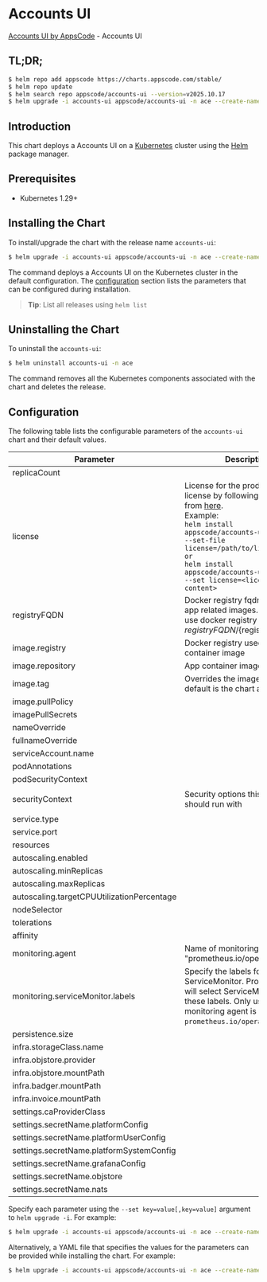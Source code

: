 # Accounts UI

[Accounts UI by AppsCode](https://github.com/appscode-cloud) - Accounts UI

## TL;DR;

```bash
$ helm repo add appscode https://charts.appscode.com/stable/
$ helm repo update
$ helm search repo appscode/accounts-ui --version=v2025.10.17
$ helm upgrade -i accounts-ui appscode/accounts-ui -n ace --create-namespace --version=v2025.10.17
```

## Introduction

This chart deploys a Accounts UI on a [Kubernetes](http://kubernetes.io) cluster using the [Helm](https://helm.sh) package manager.

## Prerequisites

- Kubernetes 1.29+

## Installing the Chart

To install/upgrade the chart with the release name `accounts-ui`:

```bash
$ helm upgrade -i accounts-ui appscode/accounts-ui -n ace --create-namespace --version=v2025.10.17
```

The command deploys a Accounts UI on the Kubernetes cluster in the default configuration. The [configuration](#configuration) section lists the parameters that can be configured during installation.

> **Tip**: List all releases using `helm list`

## Uninstalling the Chart

To uninstall the `accounts-ui`:

```bash
$ helm uninstall accounts-ui -n ace
```

The command removes all the Kubernetes components associated with the chart and deletes the release.

## Configuration

The following table lists the configurable parameters of the `accounts-ui` chart and their default values.

|                 Parameter                  |                                                                                                                                                        Description                                                                                                                                                         |                                                                                            Default                                                                                             |
|--------------------------------------------|----------------------------------------------------------------------------------------------------------------------------------------------------------------------------------------------------------------------------------------------------------------------------------------------------------------------------|------------------------------------------------------------------------------------------------------------------------------------------------------------------------------------------------|
| replicaCount                               |                                                                                                                                                                                                                                                                                                                            | <code>1</code>                                                                                                                                                                                 |
| license                                    | License for the product. Get a license by following the steps from [here](https://license-issuer.appscode.com/). <br> Example: <br> `helm install appscode/accounts-ui \` <br> `--set-file license=/path/to/license/file` <br> `or` <br> `helm install appscode/accounts-ui \` <br> `--set license=<license file content>` | <code>""</code>                                                                                                                                                                                |
| registryFQDN                               | Docker registry fqdn used to pull app related images. Set this to use docker registry hosted at ${registryFQDN}/${registry}/${image}                                                                                                                                                                                       | <code>ghcr.io</code>                                                                                                                                                                           |
| image.registry                             | Docker registry used to pull app container image                                                                                                                                                                                                                                                                           | <code>appscode</code>                                                                                                                                                                          |
| image.repository                           | App container image                                                                                                                                                                                                                                                                                                        | <code>b3</code>                                                                                                                                                                                |
| image.tag                                  | Overrides the image tag whose default is the chart appVersion.                                                                                                                                                                                                                                                             | <code>""</code>                                                                                                                                                                                |
| image.pullPolicy                           |                                                                                                                                                                                                                                                                                                                            | <code>Always</code>                                                                                                                                                                            |
| imagePullSecrets                           |                                                                                                                                                                                                                                                                                                                            | <code>[]</code>                                                                                                                                                                                |
| nameOverride                               |                                                                                                                                                                                                                                                                                                                            | <code>""</code>                                                                                                                                                                                |
| fullnameOverride                           |                                                                                                                                                                                                                                                                                                                            | <code>""</code>                                                                                                                                                                                |
| serviceAccount.name                        |                                                                                                                                                                                                                                                                                                                            | <code>""</code>                                                                                                                                                                                |
| podAnnotations                             |                                                                                                                                                                                                                                                                                                                            | <code>{}</code>                                                                                                                                                                                |
| podSecurityContext                         |                                                                                                                                                                                                                                                                                                                            | <code>{}</code>                                                                                                                                                                                |
| securityContext                            | Security options this container should run with                                                                                                                                                                                                                                                                            | <code>{"allowPrivilegeEscalation":false,"capabilities":{"drop":["ALL"]},"readOnlyRootFilesystem":true,"runAsNonRoot":true,"runAsUser":65534,"seccompProfile":{"type":"RuntimeDefault"}}</code> |
| service.type                               |                                                                                                                                                                                                                                                                                                                            | <code>ClusterIP</code>                                                                                                                                                                         |
| service.port                               |                                                                                                                                                                                                                                                                                                                            | <code>80</code>                                                                                                                                                                                |
| resources                                  |                                                                                                                                                                                                                                                                                                                            | <code>{}</code>                                                                                                                                                                                |
| autoscaling.enabled                        |                                                                                                                                                                                                                                                                                                                            | <code>false</code>                                                                                                                                                                             |
| autoscaling.minReplicas                    |                                                                                                                                                                                                                                                                                                                            | <code>1</code>                                                                                                                                                                                 |
| autoscaling.maxReplicas                    |                                                                                                                                                                                                                                                                                                                            | <code>100</code>                                                                                                                                                                               |
| autoscaling.targetCPUUtilizationPercentage |                                                                                                                                                                                                                                                                                                                            | <code>80</code>                                                                                                                                                                                |
| nodeSelector                               |                                                                                                                                                                                                                                                                                                                            | <code>{}</code>                                                                                                                                                                                |
| tolerations                                |                                                                                                                                                                                                                                                                                                                            | <code>[]</code>                                                                                                                                                                                |
| affinity                                   |                                                                                                                                                                                                                                                                                                                            | <code>{}</code>                                                                                                                                                                                |
| monitoring.agent                           | Name of monitoring agent (eg "prometheus.io/operator")                                                                                                                                                                                                                                                                     | <code>""</code>                                                                                                                                                                                |
| monitoring.serviceMonitor.labels           | Specify the labels for ServiceMonitor. Prometheus crd will select ServiceMonitor using these labels. Only usable when monitoring agent is `prometheus.io/operator`.                                                                                                                                                        | <code>{}</code>                                                                                                                                                                                |
| persistence.size                           |                                                                                                                                                                                                                                                                                                                            | <code>10Gi</code>                                                                                                                                                                              |
| infra.storageClass.name                    |                                                                                                                                                                                                                                                                                                                            | <code>"standard"</code>                                                                                                                                                                        |
| infra.objstore.provider                    |                                                                                                                                                                                                                                                                                                                            | <code>""</code>                                                                                                                                                                                |
| infra.objstore.mountPath                   |                                                                                                                                                                                                                                                                                                                            | <code>""</code>                                                                                                                                                                                |
| infra.badger.mountPath                     |                                                                                                                                                                                                                                                                                                                            | <code>/badger</code>                                                                                                                                                                           |
| infra.invoice.mountPath                    |                                                                                                                                                                                                                                                                                                                            | <code>/billing</code>                                                                                                                                                                          |
| settings.caProviderClass                   |                                                                                                                                                                                                                                                                                                                            | <code>""</code>                                                                                                                                                                                |
| settings.secretName.platformConfig         |                                                                                                                                                                                                                                                                                                                            | <code>""</code>                                                                                                                                                                                |
| settings.secretName.platformUserConfig     |                                                                                                                                                                                                                                                                                                                            | <code>""</code>                                                                                                                                                                                |
| settings.secretName.platformSystemConfig   |                                                                                                                                                                                                                                                                                                                            | <code>""</code>                                                                                                                                                                                |
| settings.secretName.grafanaConfig          |                                                                                                                                                                                                                                                                                                                            | <code>""</code>                                                                                                                                                                                |
| settings.secretName.objstore               |                                                                                                                                                                                                                                                                                                                            | <code>""</code>                                                                                                                                                                                |
| settings.secretName.nats                   |                                                                                                                                                                                                                                                                                                                            | <code>""</code>                                                                                                                                                                                |


Specify each parameter using the `--set key=value[,key=value]` argument to `helm upgrade -i`. For example:

```bash
$ helm upgrade -i accounts-ui appscode/accounts-ui -n ace --create-namespace --version=v2025.10.17 --set replicaCount=1
```

Alternatively, a YAML file that specifies the values for the parameters can be provided while
installing the chart. For example:

```bash
$ helm upgrade -i accounts-ui appscode/accounts-ui -n ace --create-namespace --version=v2025.10.17 --values values.yaml
```
